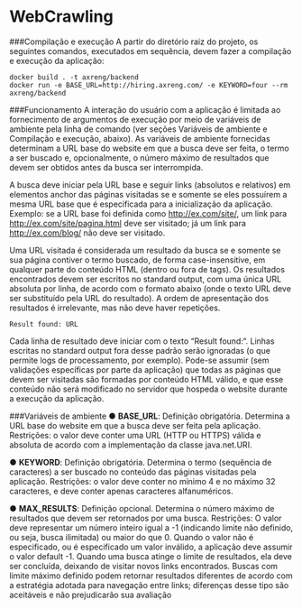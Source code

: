 # WebCrawling

###Compilação e execução
A partir do diretório raiz do projeto, os seguintes comandos, executados em sequência, devem fazer a
compilação e execução da aplicação:

    docker build . -t axreng/backend
    docker run -e BASE_URL=http://hiring.axreng.com/ -e KEYWORD=four --rm axreng/backend

###Funcionamento
A interação do usuário com a aplicação é limitada ao fornecimento de argumentos de execução por
meio de variáveis de ambiente pela linha de comando (ver seções Variáveis de ambiente e Compilação
e execução, abaixo). As variáveis de ambiente fornecidas determinam a URL base do website em que a
busca deve ser feita, o termo a ser buscado e, opcionalmente, o número máximo de resultados que
devem ser obtidos antes da busca ser interrompida.

A busca deve iniciar pela URL base e seguir links (absolutos e relativos) em elementos anchor das
páginas visitadas se e somente se eles possuírem a mesma URL base que é especificada para a
inicialização da aplicação. Exemplo: se a URL base foi definida como http://ex.com/site/, um link
para http://ex.com/site/pagina.html deve ser visitado; já um link para http://ex.com/blog/ não
deve ser visitado.

Uma URL visitada é considerada um resultado da busca se e somente se sua página contiver o termo
buscado, de forma case-insensitive, em qualquer parte do conteúdo HTML (dentro ou fora de tags). Os
resultados encontrados devem ser escritos no standard output, com uma única URL absoluta por linha,
de acordo com o formato abaixo (onde o texto URL deve ser substituído pela URL do resultado). A
ordem de apresentação dos resultados é irrelevante, mas não deve haver repetições.

    Result found: URL

Cada linha de resultado deve iniciar com o texto “Result found:“. Linhas escritas no standard output
fora desse padrão serão ignoradas (o que permite logs de processamento, por exemplo).
Pode-se assumir (sem validações específicas por parte da aplicação) que todas as páginas que devem
ser visitadas são formadas por conteúdo HTML válido, e que esse conteúdo não será modificado no
servidor que hospeda o website durante a execução da aplicação.

###Variáveis de ambiente
● **BASE_URL**: Definição obrigatória. Determina a URL base do website em que a busca deve ser
feita pela aplicação. Restrições: o valor deve conter uma URL (HTTP ou HTTPS) válida e
absoluta de acordo com a implementação da classe java.net.URI.

● **KEYWORD**: Definição obrigatória. Determina o termo (sequência de caracteres) a ser buscado
no conteúdo das páginas visitadas pela aplicação. Restrições: o valor deve conter no mínimo 4
e no máximo 32 caracteres, e deve conter apenas caracteres alfanuméricos.

● **MAX_RESULTS**: Definição opcional. Determina o número máximo de resultados que devem ser
retornados por uma busca. Restrições: O valor deve representar um número inteiro igual a -1
(indicando limite não definido, ou seja, busca ilimitada) ou maior do que 0. Quando o valor não é
especificado, ou é especificado um valor inválido, a aplicação deve assumir o valor default -1.
Quando uma busca atinge o limite de resultados, ela deve ser concluída, deixando de visitar
novos links encontrados. Buscas com limite máximo definido podem retornar resultados
diferentes de acordo com a estratégia adotada para navegação entre links; diferenças desse
tipo são aceitáveis e não prejudicarão sua avaliação
